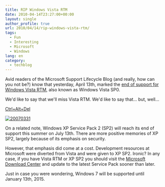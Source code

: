 ```yaml
---
title: RIP Windows Vista RTM
date: 2010-04-14T23:27:00+00:00
layout: single
author_profile: true
url: 2010/04/14/rip-windows-vista-rtm/
tags:
  - Fun
  - Interesting
  - Microsoft
  - Windows
lang: en
category: 
  - techblog
---
```

Avid readers of the Microsoft Support Lifecycle Blog (and really, how can you not be?) know that yesterday, April 13th, marked the [end of support for Windows Vista RTM](http://blogs.technet.com/lifecycle/archive/2010/04/13/end-of-support-for-windows-vista-rtm-and-recent-service-pack-support-policy-updates.aspx), also known as Windows Vista SP0.

We'd like to say that we'll miss Vista RTM. We'd like to say that… but, well…

[Ctrl+Alt+Del](http://www.cad-comic.com/cad/20070331)

[![20070331](http://lh6.ggpht.com/_vaUVXcmC3OI/S8ZIVrTJalI/AAAAAAAAB9k/RT52DwJ1280/20070331%5B6%5D.jpg?imgmax=800 "20070331")](http://www.cad-comic.com/cad/20070331) 

On a related note, Windows XP Service Pack 2 (SP2) will reach its end of support this summer on July 13th. There are more positive memories of XP SP2, largely because of its emphasis on security.

However, that emphasis did come at a cost. Development resources at Microsoft were diverted from Vista and were given to XP SP2. Ironic? In any case, if you have Vista RTM or XP SP2 you should visit the [Microsoft Download Center](http://www.microsoft.com/downloads/en/default.aspx) and update to the latest Service Pack sooner than later.

Just in case you were wondering, Windows 7 will be supported until January 13th, 2015.